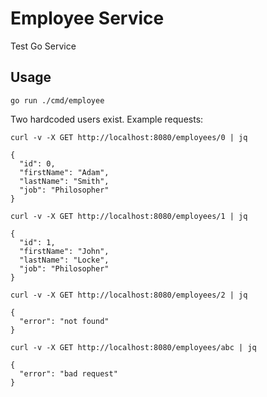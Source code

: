 # Employee Service

Test Go Service

## Usage

```
go run ./cmd/employee
```

Two hardcoded users exist. Example requests:
```
curl -v -X GET http://localhost:8080/employees/0 | jq

{
  "id": 0,
  "firstName": "Adam",
  "lastName": "Smith",
  "job": "Philosopher"
}

curl -v -X GET http://localhost:8080/employees/1 | jq 

{
  "id": 1,
  "firstName": "John",
  "lastName": "Locke",
  "job": "Philosopher"
}

curl -v -X GET http://localhost:8080/employees/2 | jq

{
  "error": "not found"
}

curl -v -X GET http://localhost:8080/employees/abc | jq

{
  "error": "bad request"
}
```
